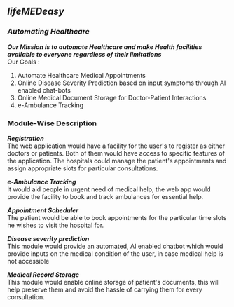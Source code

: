 ## *lifeMEDeasy*
### *Automating Healthcare*
*__Our Mission is to automate Healthcare and make Health facilities available to everyone regardless of their limitations__* <br />
Our Goals :
   1. Automate Healthcare Medical Appointments
   2. Online Disease Severity Prediction based on input symptoms through AI enabled chat-bots
   3. Online Medical Document Storage for Doctor-Patient Interactions
   4. e-Ambulance Tracking 

### Module-Wise Description
*__Registration__* <br/>
The web application would have a facility for the user's to register as either doctors or patients. Both of them would have access to specific features of the application.
The hospitals could manage the patient's appointments and assign appropriate slots for particular consultations. 

*__e-Ambulance Tracking__* <br/>
It would aid people in urgent need of medical help, the web app would provide the facility to book and track ambulances for essential help.

*__Appointment Scheduler__* <br/>
The patient would be able to book appointments for the particular time slots he wishes to visit the hospital for.

*__Disease severity prediction__* <br/>
This module would provide an automated, AI enabled chatbot which would provide inputs on the medical condition of the user, in case medical help is not accessible

*__Medical Record Storage__* <br/>
This module would enable online storage of patient's documents, this will help preserve them and avoid the hassle of carrying them for every consultation.





